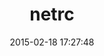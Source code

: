---
layout: post
title:  "netrc"
repo:   "geemus/netrc"
date:   2015-02-18 17:27:48
gemurl: https://github.com/geemus/netrc
---